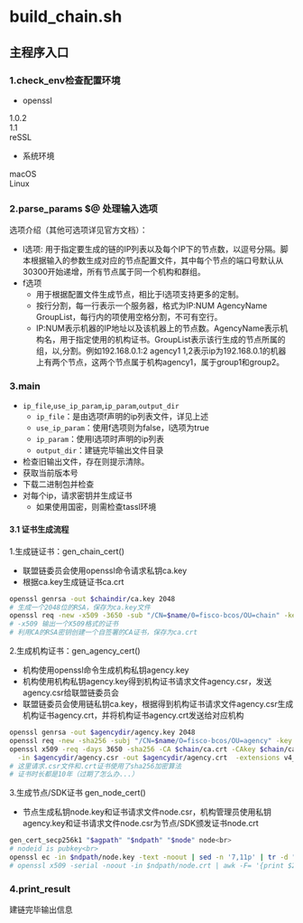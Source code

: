# build_chain.sh

## 主程序入口

### 1.check_env检查配置环境
- openssl
>
1.0.2<br>
1.1<br>
reSSL<br>

- 系统环境
>
macOS<br>
Linux<br>

### 2.parse_params $@ 处理输入选项

选项介绍（其他可选项详见官方文档）：

- l选项: 用于指定要生成的链的IP列表以及每个IP下的节点数，以逗号分隔。脚本根据输入的参数生成对应的节点配置文件，其中每个节点的端口号默认从30300开始递增，所有节点属于同一个机构和群组。
- f选项<br>
  - 用于根据配置文件生成节点，相比于l选项支持更多的定制。
  - 按行分割，每一行表示一个服务器，格式为IP:NUM AgencyName GroupList，每行内的项使用空格分割，不可有空行。
  - IP:NUM表示机器的IP地址以及该机器上的节点数。AgencyName表示机构名，用于指定使用的机构证书。GroupList表示该行生成的节点所属的组，以,分割。例如192.168.0.1:2 agency1 1,2表示ip为192.168.0.1的机器上有两个节点，这两个节点属于机构agency1，属于group1和group2。


### 3.main
- `ip_file`,`use_ip_param`,`ip_param`,`output_dir`<br>
	- `ip_file`：是由选项f声明的ip列表文件，详见上述
	- `use_ip_param`：使用f选项则为false，l选项为true
	- `ip_param`：使用l选项时声明的ip列表
	- `output_dir`：建链完毕输出文件目录
- 检查旧输出文件，存在则提示清除。
- 获取当前版本号
- 下载二进制包并检查
- 对每个ip，请求密钥并生成证书
	- 如果使用国密，则需检查tassl环境
  
#### 3.1 证书生成流程
1.生成链证书：gen\_chain\_cert()

- 联盟链委员会使用openssl命令请求私钥ca.key<br>
- 根据ca.key生成链证书ca.crt

``` bash
openssl genrsa -out $chaindir/ca.key 2048
# 生成一个2048位的RSA，保存为ca.key文件
openssl req -new -x509 -3650 -sub "/CN=$name/0=fisco-bcos/OU=chain" -key $chaindir/ca.key -out $chaindir/ca.crt
# -x509 输出一个X509格式的证书
# 利用CA的RSA密钥创建一个自签署的CA证书，保存为ca.crt
```

2.生成机构证书：gen\_agency\_cert()

- 机构使用openssl命令生成机构私钥agency.key
- 机构使用机构私钥agency.key得到机构证书请求文件agency.csr，发送agency.csr给联盟链委员会
- 联盟链委员会使用链私钥ca.key，根据得到机构证书请求文件agency.csr生成机构证书agency.crt，并将机构证书agency.crt发送给对应机构

``` bash
openssl genrsa -out $agencydir/agency.key 2048
openssl req -new -sha256 -subj "/CN=$name/O=fisco-bcos/OU=agency" -key $agencydir/agency.key -config $chain/cert.cnf -out $agencydir/agency.csr
openssl x509 -req -days 3650 -sha256 -CA $chain/ca.crt -CAkey $chain/ca.key -CAcreateserial\
  -in $agencydir/agency.csr -out $agencydir/agency.crt  -extensions v4_req -extfile $chain/cert.cnf
# 这里请求.csr文件和.crt证书使用了sha256加密算法
# 证书时长都是10年（过期了怎么办...）
```

3.生成节点/SDK证书 gen\_node\_cert()

- 节点生成私钥node.key和证书请求文件node.csr，机构管理员使用私钥agency.key和证书请求文件node.csr为节点/SDK颁发证书node.crt

``` bash
gen_cert_secp256k1 "$agpath" "$ndpath" "$node" node<br>
# nodeid is pubkey<br>
openssl ec -in $ndpath/node.key -text -noout | sed -n '7,11p' | tr -d ": \n" | awk '{print substr($0,3);}' | cat >$ndpath/node.nodeid<br>
# openssl x509 -serial -noout -in $ndpath/node.crt | awk -F= '{print $2}' | cat >$ndpath/node.serial
```

### 4.print_result
建链完毕输出信息


